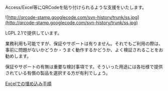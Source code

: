 Access/Excel等にQRCodeを貼り付けられるような支援をいたします。

![http://qrcode-stamp.googlecode.com/svn-history/trunk/ss.jpg](http://qrcode-stamp.googlecode.com/svn-history/trunk/ss.jpg)

LGPL 2.1で提供しています。

業務利用も可能ですが、保証やサポートは有りません。それでもご利用の際は、事前に問題がないかどうか・うまく動作するかどうか、よく検証されることをお勧めします。

保証やサポートの有無は重要な検討事項です。そういった用途には各社様で提供されている有償の製品を選択する方が有利でしょう。

[Excelでの埋め込み手順](http://qrcode-stamp.googlecode.com/svn-history/trunk/how2.jpg)